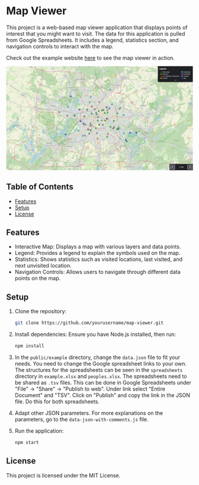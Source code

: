 # Map Viewer
This project is a web-based map viewer application that displays points of interest that you might want to visit. The data for this application is pulled from Google Spreadsheets. It includes a legend, statistics section, and navigation controls to interact with the map.

Check out the example website [here](https://berlin-sightseeing-example.netlify.app/) to see the map viewer in action.

![Map Viewer Website](map-viewer.jpg?raw=true)

## Table of Contents

- [Features](#features)
- [Setup](#setup)
- [License](#license)

## Features

- Interactive Map: Displays a map with various layers and data points.
- Legend: Provides a legend to explain the symbols used on the map.
- Statistics: Shows statistics such as visited locations, last visited, and next unvisited location.
- Navigation Controls: Allows users to navigate through different data points on the map.

## Setup

1. Clone the repository:
    ```sh
    git clone https://github.com/yourusername/map-viewer.git
    ```

2. Install dependencies:
    Ensure you have Node.js installed, then run:
    ```sh
    npm install
    ```

3. In the `public/example` directory, change the `data.json` file to fit your needs. You need to change the Google spreadsheet links to your own. The structures for the spreadsheets can be seen in the `spreadsheets` directory in `example.xlsx` and `peoples.xlsx`. The spreadsheets need to be shared as `.tsv` files. This can be done in Google Spreadsheets under "File" -> "Share" -> "Publish to web". Under link select "Entire Document" and "TSV". Click on "Publish" and copy the link in the JSON file. Do this for both spreadsheets.

4. Adapt other JSON parameters. For more explanations on the parameters, go to the `data-json-with-comments.js` file.

5. Run the application:
    ```sh
    npm start
    ```

## License

This project is licensed under the MIT License.
